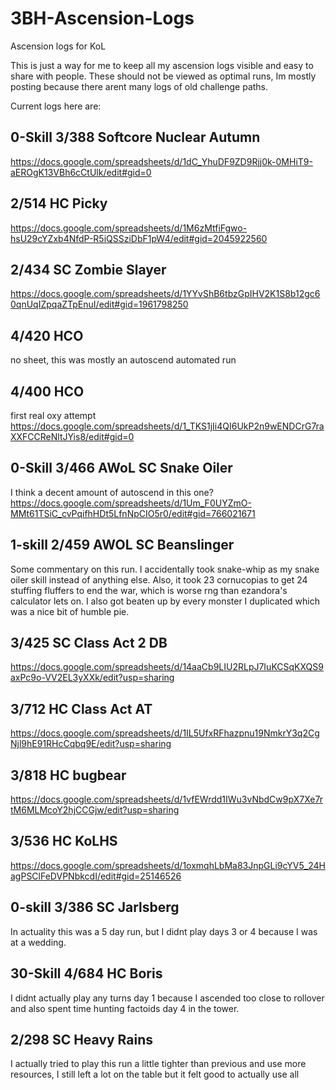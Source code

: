 # 3BH-Ascension-Logs
Ascension logs for KoL

This is just a way for me to keep all my ascension logs visible and easy to share with people. These should not be viewed as optimal runs, Im mostly posting because there arent many logs of old challenge paths.

Current logs here are: 

## 0-Skill 3/388 Softcore Nuclear Autumn
https://docs.google.com/spreadsheets/d/1dC_YhuDF9ZD9Rjj0k-0MHiT9-aEROgK13VBh6cCtUlk/edit#gid=0

## 2/514 HC Picky
https://docs.google.com/spreadsheets/d/1M6zMtfiFgwo-hsU29cYZxb4NfdP-R5iQSSziDbF1pW4/edit#gid=2045922560

## 2/434 SC Zombie Slayer
https://docs.google.com/spreadsheets/d/1YYvShB6tbzGpIHV2K1S8b12gc60qnUqIZpqaZTpEnuI/edit#gid=1961798250

## 4/420 HCO
no sheet, this was mostly an autoscend automated run

## 4/400 HCO
first real oxy attempt
https://docs.google.com/spreadsheets/d/1_TKS1jIi4QI6UkP2n9wENDCrG7raXXFCCReNltJYis8/edit#gid=0

## 0-Skill 3/466 AWoL SC Snake Oiler
I think a decent amount of autoscend in this one?
https://docs.google.com/spreadsheets/d/1Um_F0UYZmO-MMt61TSiC_cvPqifhHDt5LfnNpCIO5r0/edit#gid=766021671

## 1-skill 2/459 AWOL SC Beanslinger
Some commentary on this run. I accidentally took snake-whip as my snake oiler skill instead of anything else. Also, it took 23 cornucopias to get 24 stuffing fluffers to end the war, which is worse rng than ezandora's calculator lets on. I also got beaten up by every monster I duplicated which was a nice bit of humble pie.

## 3/425 SC Class Act 2 DB
https://docs.google.com/spreadsheets/d/14aaCb9LIU2RLpJ7IuKCSqKXQS9axPc9o-VV2EL3yXXk/edit?usp=sharing

## 3/712 HC Class Act AT
https://docs.google.com/spreadsheets/d/1IL5UfxRFhazpnu19NmkrY3q2CgNjl9hE91RHcCqbq9E/edit?usp=sharing

## 3/818 HC bugbear
https://docs.google.com/spreadsheets/d/1vfEWrdd1IWu3vNbdCw9pX7Xe7rtM6MLMcoY2hjCCGjw/edit?usp=sharing

## 3/536 HC KoLHS
https://docs.google.com/spreadsheets/d/1oxmqhLbMa83JnpGLi9cYV5_24HagPSClFeDVPNbkcdI/edit#gid=25146526

## 0-skill 3/386 SC Jarlsberg
In actuality this was a 5 day run, but I didnt play days 3 or 4 because I was at a wedding.

## 30-Skill 4/684 HC Boris
I didnt actually play any turns day 1 because I ascended too close to rollover and also spent time hunting factoids day 4 in the tower.

## 2/298 SC Heavy Rains
I actually tried to play this run a little tighter than previous and use more resources, I still left a lot on the table but it felt good to actually use all 
